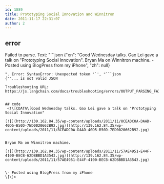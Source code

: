 ```yaml
---
id: 1889
title: Prototyping Social Innovation and Winnitron
date: 2011-11-17 22:31:07
author: 2
---
```

## error
Failed to parse. Text: "```json
{"en": "Good Wednesday talks. Gao Lei gave a talk on \"Prototyping Social Innovation\". Bryan Ma on Winnitron machine. - Posted using BlogPress from my iPhone", "zh": null}
```
". Error: SyntaxError: Unexpected token '`', "```json
{""... is not valid JSON

Troubleshooting URL: https://js.langchain.com/docs/troubleshooting/errors/OUTPUT_PARSING_FAILURE/


## code
 <!\[CDATA\[Good Wednesday talks. Gao Lei gave a talk on "Prototyping Social Innovation"  
  
[![](http://139.162.84.35/wp-content/uploads/2011/11/8CEADC0A-DAAD-40D5-B50D-7ED0020662B92.jpg)](http://139.162.84.35/wp-content/uploads/2011/11/8CEADC0A-DAAD-40D5-B50D-7ED0020662B92.jpg)

  
Bryan Ma on Winnitron machine.  
  
[![](http://139.162.84.35/wp-content/uploads/2011/11/57AE4951-E44F-4100-BECB-62DBBBD1A3543.jpg)](http://139.162.84.35/wp-content/uploads/2011/11/57AE4951-E44F-4100-BECB-62DBBBD1A3543.jpg)

  
\- Posted using BlogPress from my iPhone  
\]\]> 
